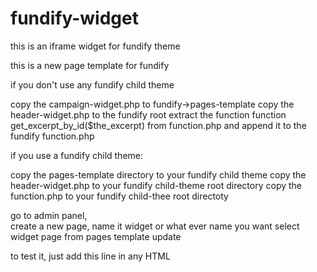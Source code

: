 fundify-widget
==============

this is an iframe widget for fundify theme

this is a new page template for fundify

if you don't use any fundify child theme

copy the campaign-widget.php  to fundify->pages-template 
copy the header-widget.php to the fundify root
extract the function function get_excerpt_by_id($the_excerpt) from function.php and append it to the fundify function.php


if you use a fundify child theme:

copy the pages-template directory to your fundify child theme
copy the header-widget.php to your fundify child-theme root directory
copy the function.php to your fundify child-thee root directoty


go to admin panel,  
create a new page,   name it widget or what ever name you want
select widget page from pages template
update


to test it, just add this line in any HTML 


<iframe src="http://<your web site>/<widget page>/?ID=<you campaign ID>" target="_blank" style="border:0px  none; width: 100%; min-height: 100%;" name="widget" marginheight="0px" marginwidth="0px" frameborder="0" scrolling="yes"></iframe>

this iframe is generated automatically from the theme, i will update the code later